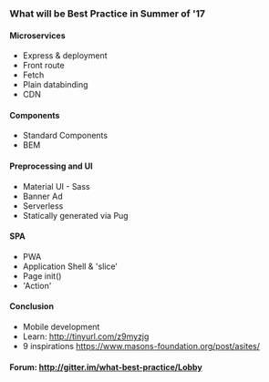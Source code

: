 ### What will be Best Practice in Summer of '17
#### Microservices
- Express & deployment
- Front route
- Fetch
- Plain databinding
- CDN

#### Components
- Standard Components
- BEM

#### Preprocessing and UI
- Material UI - Sass
- Banner Ad
- Serverless
- Statically generated via Pug

#### SPA
- PWA
- Application Shell & 'slice'
- Page init()
- 'Action'

#### Conclusion 
- Mobile development 
- Learn: <http://tinyurl.com/z9myzjg>
- 9 inspirations <https://www.masons-foundation.org/post/asites/>

#### Forum: http://gitter.im/what-best-practice/Lobby